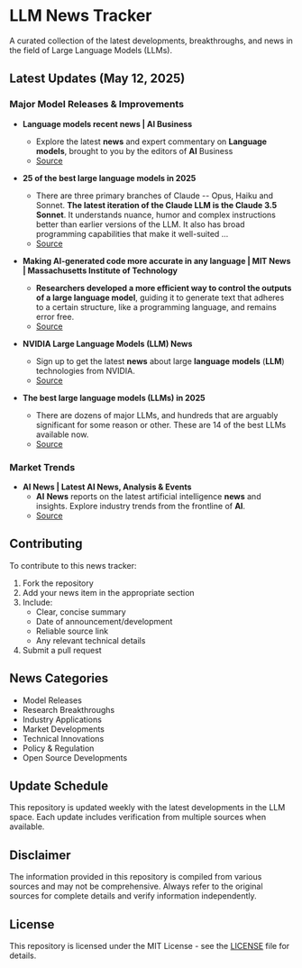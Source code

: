 # LLM News Tracker

A curated collection of the latest developments, breakthroughs, and news in the field of Large Language Models (LLMs).

## Latest Updates (May 12, 2025)


### Major Model Releases & Improvements

- **Language models recent news | AI Business**
  - Explore the latest <strong>news</strong> and expert commentary on <strong>Language</strong> <strong>models</strong>, brought to you by the editors of <strong>AI</strong> Business
  - [Source](https://aibusiness.com/nlp/language-models)

- **25 of the best large language models in 2025**
  - There are three primary branches of Claude -- Opus, Haiku and Sonnet. <strong>The latest iteration of the Claude LLM is the Claude 3.5 Sonnet</strong>. It understands nuance, humor and complex instructions better than earlier versions of the LLM. It also has broad programming capabilities that make it well-suited ...
  - [Source](https://www.techtarget.com/whatis/feature/12-of-the-best-large-language-models)

- **Making AI-generated code more accurate in any language | MIT News | Massachusetts Institute of Technology**
  - <strong>Researchers developed a more efficient way to control the outputs of a large language model</strong>, guiding it to generate text that adheres to a certain structure, like a programming language, and remains error free.
  - [Source](https://news.mit.edu/2025/making-ai-generated-code-more-accurate-0418)

- **NVIDIA Large Language Models (LLM) News**
  - Sign up to get the latest <strong>news</strong> about large <strong>language</strong> <strong>models</strong> (<strong>LLM</strong>) technologies from NVIDIA.
  - [Source](https://www.nvidia.com/en-us/deep-learning-ai/large-language-model-news/)

- **The best large language models (LLMs) in 2025**
  - There are dozens of major LLMs, and hundreds that are arguably significant for some reason or other. These are 14 of the best LLMs available now.
  - [Source](https://zapier.com/blog/best-llm/)

### Market Trends

- **AI News | Latest AI News, Analysis & Events**
  - <strong>AI</strong> <strong>News</strong> reports on the latest artificial intelligence <strong>news</strong> and insights. Explore industry trends from the frontline of <strong>AI</strong>.
  - [Source](https://www.artificialintelligence-news.com/)

## Contributing

To contribute to this news tracker:

1. Fork the repository
2. Add your news item in the appropriate section
3. Include:
   - Clear, concise summary
   - Date of announcement/development
   - Reliable source link
   - Any relevant technical details
4. Submit a pull request

## News Categories

- Model Releases
- Research Breakthroughs
- Industry Applications
- Market Developments
- Technical Innovations
- Policy & Regulation
- Open Source Developments

## Update Schedule

This repository is updated weekly with the latest developments in the LLM space. Each update includes verification from multiple sources when available.

## Disclaimer

The information provided in this repository is compiled from various sources and may not be comprehensive. Always refer to the original sources for complete details and verify information independently.

## License

This repository is licensed under the MIT License - see the [LICENSE](LICENSE) file for details.
